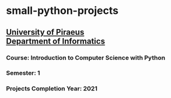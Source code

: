 # small-python-projects
## [University of Piraeus](https://www.unipi.gr/en/home/)<br>[Department of Informatics](https://cs.unipi.gr/en/)
### Course: Introduction to Computer Science with Python
### Semester: 1
### Projects Completion Year: 2021
